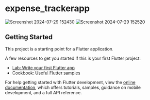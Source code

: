 # expense_trackerapp
![Screenshot 2024-07-29 152430](https://github.com/user-attachments/assets/d1fe5bf7-d49d-4d24-9142-e95e50db3c69)
![Screenshot 2024-07-29 152520](https://github.com/user-attachments/assets/522d7224-23bb-45d4-97c1-7a1e5b0e398c)


## Getting Started

This project is a starting point for a Flutter application.

A few resources to get you started if this is your first Flutter project:

- [Lab: Write your first Flutter app](https://docs.flutter.dev/get-started/codelab)
- [Cookbook: Useful Flutter samples](https://docs.flutter.dev/cookbook)

For help getting started with Flutter development, view the
[online documentation](https://docs.flutter.dev/), which offers tutorials,
samples, guidance on mobile development, and a full API reference.
